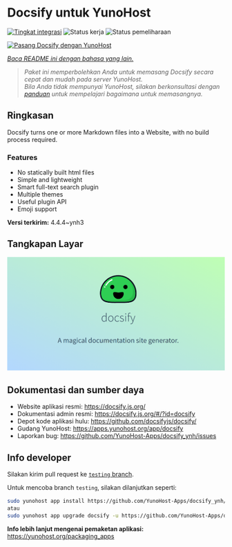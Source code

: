<!--
N.B.: README ini dibuat secara otomatis oleh <https://github.com/YunoHost/apps/tree/master/tools/readme_generator>
Ini TIDAK boleh diedit dengan tangan.
-->

# Docsify untuk YunoHost

[![Tingkat integrasi](https://dash.yunohost.org/integration/docsify.svg)](https://ci-apps.yunohost.org/ci/apps/docsify/) ![Status kerja](https://ci-apps.yunohost.org/ci/badges/docsify.status.svg) ![Status pemeliharaan](https://ci-apps.yunohost.org/ci/badges/docsify.maintain.svg)

[![Pasang Docsify dengan YunoHost](https://install-app.yunohost.org/install-with-yunohost.svg)](https://install-app.yunohost.org/?app=docsify)

*[Baca README ini dengan bahasa yang lain.](./ALL_README.md)*

> *Paket ini memperbolehkan Anda untuk memasang Docsify secara cepat dan mudah pada server YunoHost.*  
> *Bila Anda tidak mempunyai YunoHost, silakan berkonsultasi dengan [panduan](https://yunohost.org/install) untuk mempelajari bagaimana untuk memasangnya.*

## Ringkasan

Docsify turns one or more Markdown files into a Website, with no build process required.

### Features

- No statically built html files
- Simple and lightweight
- Smart full-text search plugin
- Multiple themes
- Useful plugin API
- Emoji support


**Versi terkirim:** 4.4.4~ynh3

## Tangkapan Layar

![Tangkapan Layar pada Docsify](./doc/screenshots/screenshot.png)

## Dokumentasi dan sumber daya

- Website aplikasi resmi: <https://docsify.js.org/>
- Dokumentasi admin resmi: <https://docsify.js.org/#/?id=docsify>
- Depot kode aplikasi hulu: <https://github.com/docsifyjs/docsify/>
- Gudang YunoHost: <https://apps.yunohost.org/app/docsify>
- Laporkan bug: <https://github.com/YunoHost-Apps/docsify_ynh/issues>

## Info developer

Silakan kirim pull request ke [`testing` branch](https://github.com/YunoHost-Apps/docsify_ynh/tree/testing).

Untuk mencoba branch `testing`, silakan dilanjutkan seperti:

```bash
sudo yunohost app install https://github.com/YunoHost-Apps/docsify_ynh/tree/testing --debug
atau
sudo yunohost app upgrade docsify -u https://github.com/YunoHost-Apps/docsify_ynh/tree/testing --debug
```

**Info lebih lanjut mengenai pemaketan aplikasi:** <https://yunohost.org/packaging_apps>
